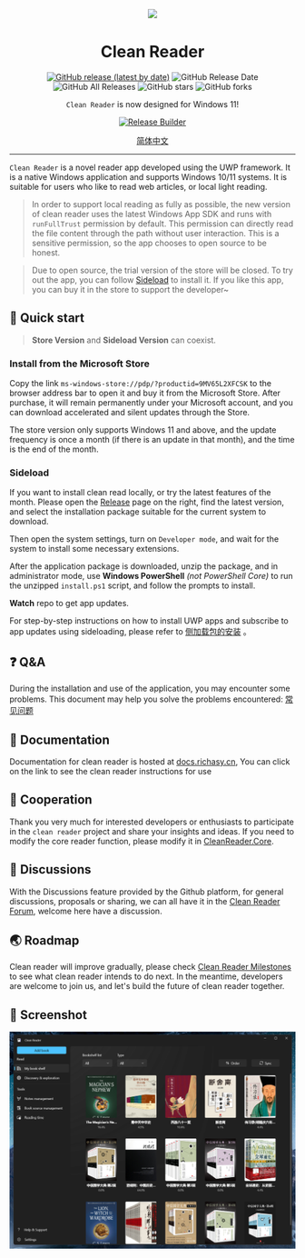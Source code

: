 <p align="center">
<img src="https://s1.328888.xyz/2022/04/09/XWewg.png"/>
</p>

<div align="center">

# Clean Reader

[![GitHub release (latest by date)](https://img.shields.io/github/v/release/Clean-Reader/CleanReader.Desktop)](https://github.com/Clean-Reader/CleanReader.Desktop/releases) ![GitHub Release Date](https://img.shields.io/github/release-date/Clean-Reader/CleanReader.Desktop) ![GitHub All Releases](https://img.shields.io/github/downloads/Clean-Reader/CleanReader.Desktop/total) ![GitHub stars](https://img.shields.io/github/stars/Clean-Reader/CleanReader.Desktop?style=flat) ![GitHub forks](https://img.shields.io/github/forks/Clean-Reader/CleanReader.Desktop)

`Clean Reader` is now designed for Windows 11!
  
[![Release Builder](https://github.com/Clean-Reader/CleanReader.Desktop/actions/workflows/release-builder.yml/badge.svg)](https://github.com/Clean-Reader/CleanReader.Desktop/actions/workflows/release-builder.yml)

[简体中文](README.md)

</div>

---

`Clean Reader` is a novel reader app developed using the UWP framework. It is a native Windows application and supports Windows 10/11 systems. It is suitable for users who like to read web articles, or local light reading.

> In order to support local reading as fully as possible, the new version of clean reader uses the latest Windows App SDK and runs with `runFullTrust` permission by default. This permission can directly read the file content through the path without user interaction. This is a sensitive permission, so the app chooses to open source to be honest.

> Due to open source, the trial version of the store will be closed. To try out the app, you can follow [Sideload](#Sideload) to install it. If you like this app, you can buy it in the store to support the developer~

## 🙌 Quick start

> **Store Version** and **Sideload Version** can coexist.

### Install from the Microsoft Store

Copy the link `ms-windows-store://pdp/?productid=9MV65L2XFCSK` to the browser address bar to open it and buy it from the Microsoft Store. After purchase, it will remain permanently under your Microsoft account, and you can download accelerated and silent updates through the Store.

The store version only supports Windows 11 and above, and the update frequency is once a month (if there is an update in that month), and the time is the end of the month.

### Sideload

If you want to install clean read locally, or try the latest features of the month. Please open the [Release](https://github.com/Clean-Reader/CleanReader.Desktop/releases) page on the right, find the latest version, and select the installation package suitable for the current system to download.

Then open the system settings, turn on `Developer mode`, and wait for the system to install some necessary extensions.

After the application package is downloaded, unzip the package, and in administrator mode, use **Windows PowerShell** *(not PowerShell Core)* to run the unzipped `install.ps1` script, and follow the prompts to install.

**Watch** repo to get app updates.

For step-by-step instructions on how to install UWP apps and subscribe to app updates using sideloading, please refer to [侧加载包的安装](https://docs.richasy.cn/clean-reader/sideload) 。

## ❓ Q&A

During the installation and use of the application, you may encounter some problems. This document may help you solve the problems encountered: [常见问题](https://docs.richasy.cn/clean-reader/qa)

## 📃 Documentation

Documentation for clean reader is hosted at [docs.richasy.cn](https://docs.richasy.cn/clean-reader/desktop), You can click on the link to see the clean reader instructions for use

## 🚀 Cooperation

Thank you very much for interested developers or enthusiasts to participate in the `clean reader` project and share your insights and ideas. If you need to modify the core reader function, please modify it in [CleanReader.Core](https://github.com/Clean-Reader/CleanReader.Core).

## 💬 Discussions

With the Discussions feature provided by the Github platform, for general discussions, proposals or sharing, we can all have it in the [Clean Reader Forum](https://github.com/Clean-Reader/CleanReader.Desktop/discussions), welcome here have a discussion.

## 🌏 Roadmap

Clean reader will improve gradually, please check [Clean Reader Milestones](https://github.com/Clean-Reader/CleanReader.Desktop/milestones) to see what clean reader intends to do next. In the meantime, developers are welcome to join us, and let's build the future of clean reader together.

## 🧩 Screenshot

![Screenshot](./assets/screenshot_en.png)
